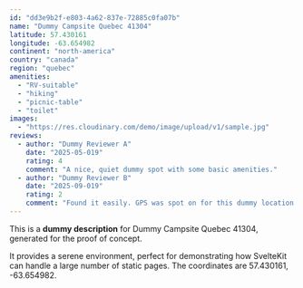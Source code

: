 ```yaml
---
id: "dd3e9b2f-e803-4a62-837e-72885c0fa07b"
name: "Dummy Campsite Quebec 41304"
latitude: 57.430161
longitude: -63.654982
continent: "north-america"
country: "canada"
region: "quebec"
amenities:
  - "RV-suitable"
  - "hiking"
  - "picnic-table"
  - "toilet"
images:
  - "https://res.cloudinary.com/demo/image/upload/v1/sample.jpg"
reviews:
  - author: "Dummy Reviewer A"
    date: "2025-05-019"
    rating: 4
    comment: "A nice, quiet dummy spot with some basic amenities."
  - author: "Dummy Reviewer B"
    date: "2025-09-019"
    rating: 2
    comment: "Found it easily. GPS was spot on for this dummy location."
---
```


This is a **dummy description** for Dummy Campsite Quebec 41304, generated for the proof of concept.

It provides a serene environment, perfect for demonstrating how SvelteKit can handle a large number of static pages. The coordinates are 57.430161, -63.654982.
